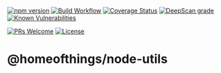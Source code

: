 [![npm version](https://badge.fury.io/js/%40homeofthings%2Fnode-utils.svg)](https://badge.fury.io/js/%40homeofthings%2Fnode-utils)
[![Build Workflow](https://github.com/gms1/HomeOfThings/actions/workflows/build.yml/badge.svg?branch=master)](https://github.com/gms1/HomeOfThings/actions/workflows/build.yml)
[![Coverage Status](https://codecov.io/gh/gms1/HomeOfThings/branch/master/graph/badge.svg?flag=node-utils)](https://app.codecov.io/gh/gms1/HomeOfThings/tree/master/packages%2Fnode%2F%40homeofthings%2Fnode-utils)
[![DeepScan grade](https://deepscan.io/api/teams/439/projects/987/branches/1954/badge/grade.svg)](https://deepscan.io/dashboard#view=project&tid=439&pid=987&bid=1954)
[![Known Vulnerabilities](https://snyk.io/test/github/gms1/HomeOfThings/badge.svg)](https://snyk.io/test/github/gms1/HomeOfThings)

[![PRs Welcome](https://img.shields.io/badge/PRs-welcome-brightgreen.svg?style=flat-square)](http://makeapullrequest.com)
[![License](https://img.shields.io/npm/l/@homeofthings/node-utils.svg?style=flat-square)](https://github.com/gms1/HomeOfThings/blob/master/packages/node/@homeofthings/node-utils/LICENSE)

# @homeofthings/node-utils
